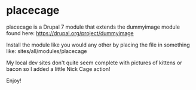 placecage
=========

placecage is a Drupal 7 module that extends the dummyimage module found here:
https://drupal.org/project/dummyimage

Install the module like you would any other by placing the file in something like:
sites/all/modules/placecage

My local dev sites don't quite seem complete with pictures of kittens or bacon so I added a little Nick Cage action!

Enjoy!
